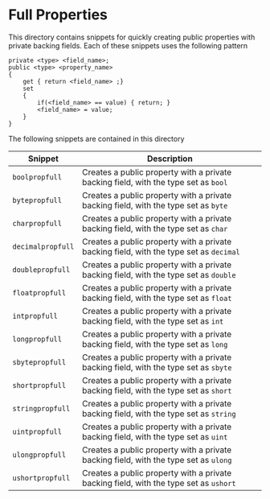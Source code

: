 # Full Properties
This directory contains snippets for quickly creating public properties with private backing fields.  Each of these snippets uses the following pattern

```
private <type> <field_name>;
public <type> <property_name>
{
    get { return <field_name> ;}
    set
    {
        if(<field_name> == value) { return; }
        <field_name> = value;
    }
}
```

The following snippets are contained in this directory

| Snippet | Description |
| --- | --- |
| `boolpropfull` | Creates a public property with a private backing field, with the type set as `bool` |
| `bytepropfull` | Creates a public property with a private backing field, with the type set as `byte` |
| `charpropfull` | Creates a public property with a private backing field, with the type set as `char` |
| `decimalpropfull` | Creates a public property with a private backing field, with the type set as `decimal` |
| `doublepropfull` | Creates a public property with a private backing field, with the type set as `double` |
| `floatpropfull` | Creates a public property with a private backing field, with the type set as `float` |
| `intpropfull` | Creates a public property with a private backing field, with the type set as `int` |
| `longpropfull` | Creates a public property with a private backing field, with the type set as `long` |
| `sbytepropfull` | Creates a public property with a private backing field, with the type set as `sbyte` |
| `shortpropfull` | Creates a public property with a private backing field, with the type set as `short` |
| `stringpropfull` | Creates a public property with a private backing field, with the type set as `string` |
| `uintpropfull` | Creates a public property with a private backing field, with the type set as `uint` |
| `ulongpropfull` | Creates a public property with a private backing field, with the type set as `ulong` |
| `ushortpropfull` | Creates a public property with a private backing field, with the type set as `ushort` |